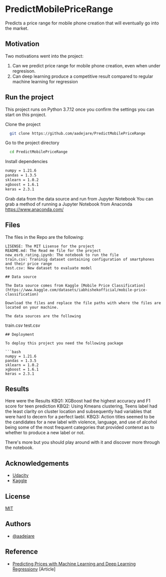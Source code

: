 # PredictMobilePriceRange

Predicts a price range for mobile phone creation that will eventually go into the market.
## Motivation

Two motivations went into the project:

1. Can we predict price range for mobile phone creation, even when under regresison.
2. Can deep learning produce a competitive result compared to regular machine learning for regression

## Run the project

This project runs on Python 3.7.12  once you confirm the settings you can start on this project.

Clone the project

```bash
  git clone https://github.com/aadejare/PredictMobilePriceRange
```

Go to the project directory

```bash
  cd PredictMobilePriceRange
```

Install dependencies

```bash
numpy = 1.21.6
pandas = 1.3.5
sklearn = 1.0.2
xgboost = 1.6.1
keras = 2.3.1
```

Grab data from the data source and run from Jupyter Notebook You can grab a method of running a Jupyter Notebook from Anaconda https://www.anaconda.com/


## Files


The files in the Repo are the following:
```
LISENSE: The MIT Lisense for the project
README.md: The Read me file for the project
new_esrb_rating.ipynb: The notebook to run the file
train.csv: Traninig dataset containing configuration of smartphones and their price range
test.csv: New dataset to evaluate model

## Data source

The Data source comes from Kaggle [Mobile Price Classification](https://www.kaggle.com/datasets/iabhishekofficial/mobile-price-classification)

Download the files and replace the file paths with where the files are located on your machine.

The data sources are the following
```
train.csv
test.csv  
```
## Deployment

To deploy this project you need the following package

```bash
numpy = 1.21.6
pandas = 1.3.5
sklearn = 1.0.2
xgboost = 1.6.1
keras = 2.3.1
```


## Results

Here were the Results
KBQ1: XGBoost had the highest accuracy and F1 score for teen prediction
KBQ2: Using Kmeans clustering, Teens label had the least clarity on cluster location and subsequently had variables that were hard to decern for a perfect laebl.
KBQ3: Action titles seemed to be the candidates for a new label with violence, language, and use of alcohol being some of the most frequent categories that provided contenxt as to whether to produce a new label or not.

There's more but you should play around with it and discover more through the notebook.
## Acknowledgements

 - [Udacity](www.udacity.com)
 - [Kaggle](www.kaggle.com)


## License

[MIT](https://choosealicense.com/licenses/mit/)


## Authors

- [@aadejare](https://www.github.com/aadejare)

## Reference 

- [Predicting Prices with Machine Learning and Deep Learning Regressiony](https://projectpioneer.wordpress.com/2023/01/10/predicting-prices-with-machine-learning-and-deep-learning-regression/) [Article]
